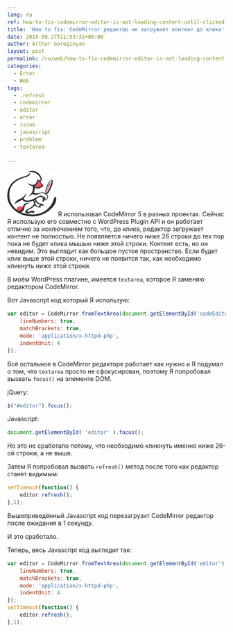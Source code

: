 ```yaml
---
lang: ru
ref: how-to-fix-codemirror-editor-is-not-loading-content-until-clicked
title: 'How to fix: CodeMirror редактор не загружает контент до клика'
date: 2015-09-27T21:53:32+00:00
author: Arthur Gareginyan
layout: post
permalink: /ru/web/how-to-fix-codemirror-editor-is-not-loading-content-until-clicked.html
categories:
  - Error
  - Web
tags:
  - .refresh
  - codemirror
  - editor
  - error
  - issue
  - javascript
  - problem
  - textarea

---
```


![thumb](/images/thumbnail/CodeMirror.png)
Я использовал CodeMirror 5 в разных проектах. Сейчас Я использую его совместно с WordPress Plugin API и он работает отлично за исключением того, что, до клика, редактор загружает контент не полностью. Не появляется ничего ниже 26 строки до тех пор пока не будет клика мышью ниже этой строки. Контент есть, но он невидим. Это выглядит как большое пустое пространство. Если будет клик выше этой строки, ничего не появится так, как необходимо кликнуть ниже этой строки.


В моём WordPress плагине, имеется `textarea`, которое Я заменяю редактором CodeMirror.

Вот Javascript код который Я использую:

```js
var editor = CodeMirror.fromTextArea(document.getElementById('codeEditor'), {
	lineNumbers: true,
	matchBrackets: true,
	mode: 'application/x-httpd-php',
	indentUnit: 4
});
```


Всё остальное в CodeMirror редакторе работает как нужно и Я подумал о том, что `textarea` просто не сфокусирован, поэтому Я попробовал вызвать `focus()` на элементе DOM.

jQuery:

```js
$("#editor").focus();
```

Javascript:

```js
document.getElementById( 'editor' ).focus();
```

Но это не сработало потому, что необходимо кликнуть именно ниже 26-ой строки, а не выше.

Затем Я попробовал вызвать `refresh()` метод после того как редактор станет видимым:

```js
setTimeout(function() {
	editor.refresh();
},1);
```

Вышеприведённый Javascript код перезагрузит CodeMirror редактор после ожидания в 1 секунду.

И это сработало.

Теперь, весь Javascript код выглядит так:

```js
var editor = CodeMirror.fromTextArea(document.getElementById('editor'), {
	lineNumbers: true,
	matchBrackets: true,
	mode: 'application/x-httpd-php',
	indentUnit: 4
});
setTimeout(function() {
	editor.refresh();
},1);
```
